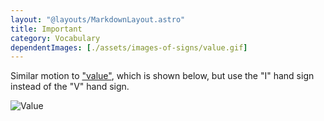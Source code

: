 ```yaml
---
layout: "@layouts/MarkdownLayout.astro"
title: Important
category: Vocabulary
dependentImages: [./assets/images-of-signs/value.gif]
---
```


Similar motion to ["value"](./value), which is shown below,
but use the "I" hand sign instead of the "V" hand sign.

![Value](@signs/value.gif)
